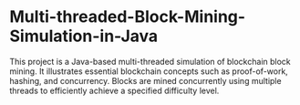 # Multi-threaded-Block-Mining-Simulation-in-Java
This project is a Java-based multi-threaded simulation of blockchain block mining. It illustrates essential blockchain concepts such as proof-of-work, hashing, and concurrency. Blocks are mined concurrently using multiple threads to efficiently achieve a specified difficulty level.
